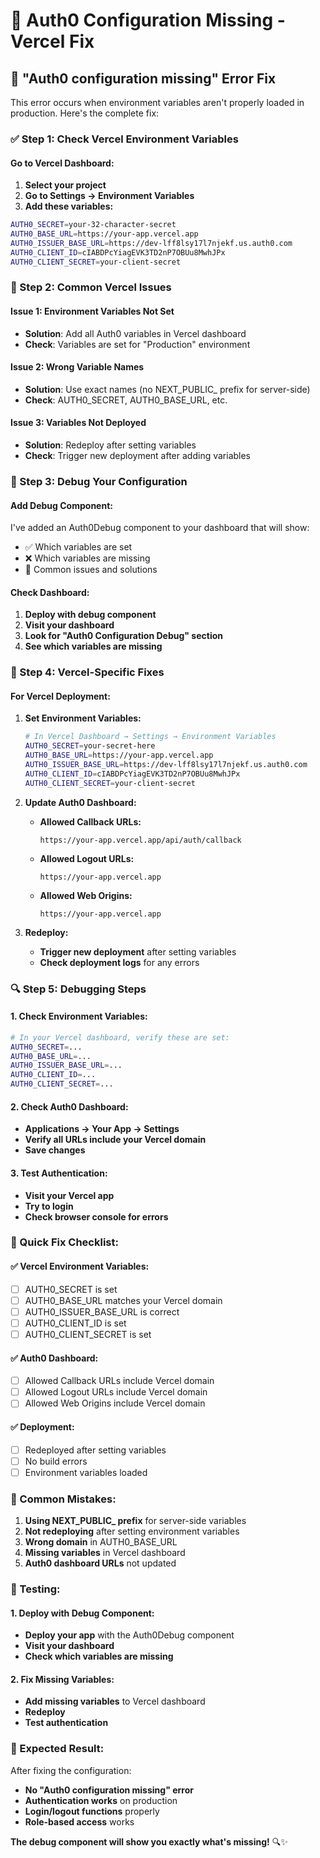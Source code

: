 # 🔧 Auth0 Configuration Missing - Vercel Fix

## 🚨 **"Auth0 configuration missing" Error Fix**

This error occurs when environment variables aren't properly loaded in production. Here's the complete fix:

### **✅ Step 1: Check Vercel Environment Variables**

#### **Go to Vercel Dashboard:**
1. **Select your project**
2. **Go to Settings → Environment Variables**
3. **Add these variables:**

```bash
AUTH0_SECRET=your-32-character-secret
AUTH0_BASE_URL=https://your-app.vercel.app
AUTH0_ISSUER_BASE_URL=https://dev-lff8lsy17l7njekf.us.auth0.com
AUTH0_CLIENT_ID=cIABDPcYiagEVK3TD2nP7OBUu8MwhJPx
AUTH0_CLIENT_SECRET=your-client-secret
```

### **🔧 Step 2: Common Vercel Issues**

#### **Issue 1: Environment Variables Not Set**
- **Solution**: Add all Auth0 variables in Vercel dashboard
- **Check**: Variables are set for "Production" environment

#### **Issue 2: Wrong Variable Names**
- **Solution**: Use exact names (no NEXT_PUBLIC_ prefix for server-side)
- **Check**: AUTH0_SECRET, AUTH0_BASE_URL, etc.

#### **Issue 3: Variables Not Deployed**
- **Solution**: Redeploy after setting variables
- **Check**: Trigger new deployment after adding variables

### **📱 Step 3: Debug Your Configuration**

#### **Add Debug Component:**
I've added an Auth0Debug component to your dashboard that will show:
- ✅ Which variables are set
- ❌ Which variables are missing
- 🔧 Common issues and solutions

#### **Check Dashboard:**
1. **Deploy with debug component**
2. **Visit your dashboard**
3. **Look for "Auth0 Configuration Debug" section**
4. **See which variables are missing**

### **🚀 Step 4: Vercel-Specific Fixes**

#### **For Vercel Deployment:**

1. **Set Environment Variables:**
   ```bash
   # In Vercel Dashboard → Settings → Environment Variables
   AUTH0_SECRET=your-secret-here
   AUTH0_BASE_URL=https://your-app.vercel.app
   AUTH0_ISSUER_BASE_URL=https://dev-lff8lsy17l7njekf.us.auth0.com
   AUTH0_CLIENT_ID=cIABDPcYiagEVK3TD2nP7OBUu8MwhJPx
   AUTH0_CLIENT_SECRET=your-client-secret
   ```

2. **Update Auth0 Dashboard:**
   - **Allowed Callback URLs:**
     ```
     https://your-app.vercel.app/api/auth/callback
     ```
   - **Allowed Logout URLs:**
     ```
     https://your-app.vercel.app
     ```
   - **Allowed Web Origins:**
     ```
     https://your-app.vercel.app
     ```

3. **Redeploy:**
   - **Trigger new deployment** after setting variables
   - **Check deployment logs** for any errors

### **🔍 Step 5: Debugging Steps**

#### **1. Check Environment Variables:**
```bash
# In your Vercel dashboard, verify these are set:
AUTH0_SECRET=...
AUTH0_BASE_URL=...
AUTH0_ISSUER_BASE_URL=...
AUTH0_CLIENT_ID=...
AUTH0_CLIENT_SECRET=...
```

#### **2. Check Auth0 Dashboard:**
- **Applications → Your App → Settings**
- **Verify all URLs include your Vercel domain**
- **Save changes**

#### **3. Test Authentication:**
- **Visit your Vercel app**
- **Try to login**
- **Check browser console for errors**

### **🎯 Quick Fix Checklist:**

#### **✅ Vercel Environment Variables:**
- [ ] AUTH0_SECRET is set
- [ ] AUTH0_BASE_URL matches your Vercel domain
- [ ] AUTH0_ISSUER_BASE_URL is correct
- [ ] AUTH0_CLIENT_ID is set
- [ ] AUTH0_CLIENT_SECRET is set

#### **✅ Auth0 Dashboard:**
- [ ] Allowed Callback URLs include Vercel domain
- [ ] Allowed Logout URLs include Vercel domain
- [ ] Allowed Web Origins include Vercel domain

#### **✅ Deployment:**
- [ ] Redeployed after setting variables
- [ ] No build errors
- [ ] Environment variables loaded

### **🚨 Common Mistakes:**

1. **Using NEXT_PUBLIC_ prefix** for server-side variables
2. **Not redeploying** after setting environment variables
3. **Wrong domain** in AUTH0_BASE_URL
4. **Missing variables** in Vercel dashboard
5. **Auth0 dashboard URLs** not updated

### **📱 Testing:**

#### **1. Deploy with Debug Component:**
- **Deploy your app** with the Auth0Debug component
- **Visit your dashboard**
- **Check which variables are missing**

#### **2. Fix Missing Variables:**
- **Add missing variables** to Vercel dashboard
- **Redeploy**
- **Test authentication**

### **🎉 Expected Result:**

After fixing the configuration:
- **No "Auth0 configuration missing" error**
- **Authentication works** on production
- **Login/logout functions** properly
- **Role-based access** works

**The debug component will show you exactly what's missing!** 🔍✨
